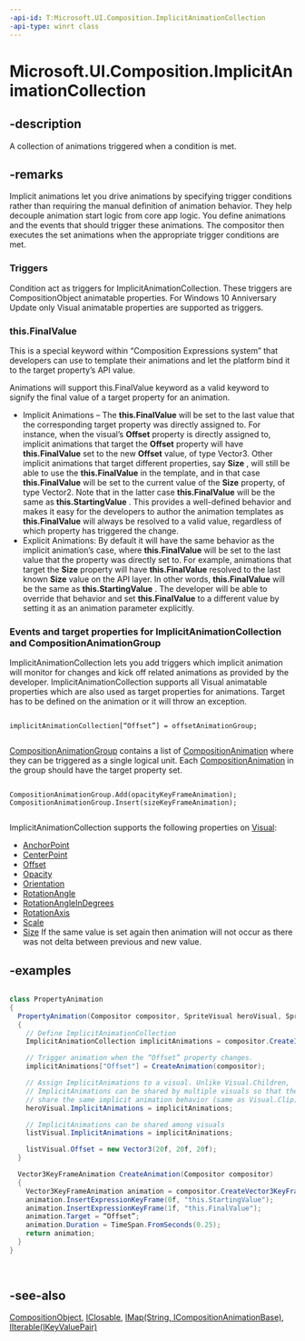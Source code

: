 ```yaml
---
-api-id: T:Microsoft.UI.Composition.ImplicitAnimationCollection
-api-type: winrt class
---
```


<!-- Class syntax.
public class ImplicitAnimationCollection : Windows.UI.Composition.CompositionObject, Windows.Foundation.Collections.IIterable<Windows.Foundation.Collections.IKeyValuePair<System.String, Windows.UI.Composition.ICompositionAnimationBase>>, Windows.Foundation.Collections.IMap<System.String, Windows.UI.Composition.ICompositionAnimationBase>, Windows.UI.Composition.IImplicitAnimationCollection
-->

# Microsoft.UI.Composition.ImplicitAnimationCollection

## -description
A collection of animations triggered when a condition is met.

## -remarks

Implicit animations let you drive animations by specifying trigger conditions rather than requiring the manual definition of animation behavior. They help decouple animation start logic from core app logic. You define animations and the events that should trigger these animations. The compositor then executes the set animations when the appropriate trigger conditions are met.

### Triggers

Condition act as triggers for ImplicitAnimationCollection. These triggers are CompositionObject animatable properties. For Windows 10 Anniversary Update only Visual animatable properties are supported as triggers.

### this.FinalValue

This is a special keyword within “Composition Expressions system” that developers can use to template their animations and let the platform bind it to the target property’s API value.

Animations will support this.FinalValue keyword as a valid keyword to signify the final value of a target property for an animation.

+ Implicit Animations – The 
    **this.FinalValue**
   will be set to the last value that the corresponding target property was directly assigned to. For instance, when the visual’s 
    **Offset**
   property is directly assigned to, implicit animations that target the 
    **Offset**
   property will have 
    **this.FinalValue**
   set to the new 
    **Offset**
   value, of type Vector3. Other implicit animations that target different properties, say 
    **Size**
  , will still be able to use the 
    **this.FinalValue**
   in the template, and in that case 
    **this.FinalValue**
   will be set to the current value of the 
    **Size**
   property, of type Vector2. Note that in the latter case 
    **this.FinalValue**
   will be the same as 
    **this.StartingValue**
  . This provides a well-defined behavior and makes it easy for the developers to author the animation templates as 
    **this.FinalValue**
   will always be resolved to a valid value, regardless of which property has triggered the change.
+ Explicit Animations: By default it will have the same behavior as the implicit animation’s case, where 
    **this.FinalValue**
   will be set to the last value that the property was directly set to. For example, animations that target the 
    **Size**
   property will have 
    **this.FinalValue**
   resolved to the last known 
    **Size**
   value on the API layer. In other words, 
    **this.FinalValue**
   will be the same as 
    **this.StartingValue**
  . The developer will be able to override that behavior and set 
    **this.FinalValue**
   to a different value by setting it as an animation parameter explicitly.


### Events and target properties for ImplicitAnimationCollection and CompositionAnimationGroup

ImplicitAnimationCollection lets you add triggers which implicit animation will monitor for changes and kick off related animations as provided by the developer. ImplicitAnimationCollection supports all Visual animatable properties which are also used as target properties for animations. Target has to be defined on the animation or it will throw an exception.

```

implicitAnimationCollection[“Offset”] = offsetAnimationGroup;            
            
```

[CompositionAnimationGroup](compositionanimationgroup.md) contains a list of [CompositionAnimation](compositionanimation.md) where they can be triggered as a single logical unit. Each [CompositionAnimation](compositionanimation.md) in the group should have the target property set.

```

CompositionAnimationGroup.Add(opacityKeyFrameAnimation);
CompositionAnimationGroup.Insert(sizeKeyFrameAnimation);
        
```

ImplicitAnimationCollection supports the following properties on [Visual](visual.md):

+ [AnchorPoint](visual_anchorpoint.md)
+ [CenterPoint](visual_centerpoint.md)
+ [Offset](visual_offset.md)
+ [Opacity](visual_opacity.md)
+ [Orientation](visual_orientation.md)
+ [RotationAngle](visual_rotationangle.md)
+ [RotationAngleInDegrees](visual_rotationangleindegrees.md)
+ [RotationAxis](visual_rotationaxis.md)
+ [Scale](visual_scale.md)
+ [Size](visual_size.md)
If the same value is set again then animation will not occur as there was not delta between previous and new value.

## -examples
```csharp

class PropertyAnimation 
{ 
  PropertyAnimation(Compositor compositor, SpriteVisual heroVisual, SpriteVisual listVisual) 
  { 
    // Define ImplicitAnimationCollection 
    ImplicitAnimationCollection implicitAnimations = compositor.CreateImplicitAnimationCollection(); 

    // Trigger animation when the “Offset” property changes. 
    implicitAnimations["Offset"] = CreateAnimation(compositor); 

    // Assign ImplicitAnimations to a visual. Unlike Visual.Children,     
    // ImplicitAnimations can be shared by multiple visuals so that they  
    // share the same implicit animation behavior (same as Visual.Clip). 
    heroVisual.ImplicitAnimations = implicitAnimations; 

    // ImplicitAnimations can be shared among visuals  
    listVisual.ImplicitAnimations = implicitAnimations; 

    listVisual.Offset = new Vector3(20f, 20f, 20f); 
  } 

  Vector3KeyFrameAnimation CreateAnimation(Compositor compositor) 
  { 
    Vector3KeyFrameAnimation animation = compositor.CreateVector3KeyFrameAnimation(); 
    animation.InsertExpressionKeyFrame(0f, "this.StartingValue"); 
    animation.InsertExpressionKeyFrame(1f, "this.FinalValue"); 
    animation.Target = “Offset”; 
    animation.Duration = TimeSpan.FromSeconds(0.25); 
    return animation; 
  } 
} 
         
         
```



## -see-also
[CompositionObject](compositionobject.md), [IClosable](/uwp/api/windows.foundation.iclosable), [IMap(String, ICompositionAnimationBase)](/uwp/api/windows.foundation.collections.imap-2), [IIterable(IKeyValuePair)](/uwp/api/windows.foundation.collections.iiterable-1)
